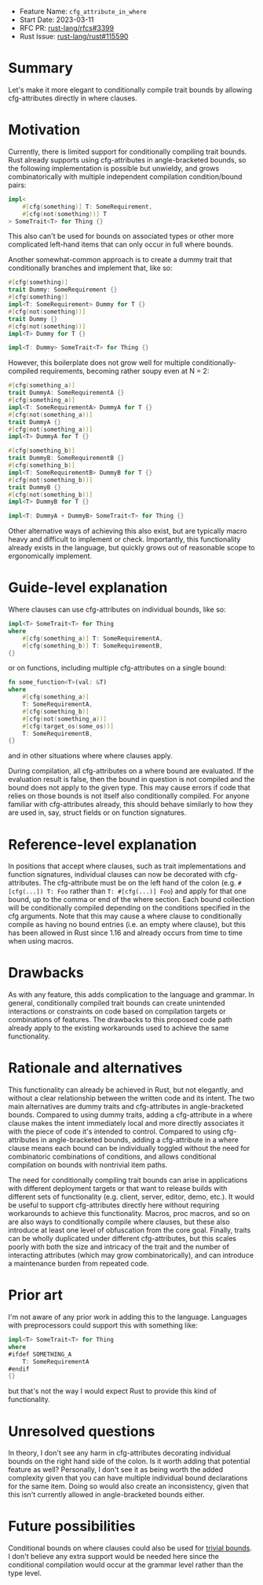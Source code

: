 - Feature Name: `cfg_attribute_in_where`
- Start Date: 2023-03-11
- RFC PR: [rust-lang/rfcs#3399](https://github.com/rust-lang/rfcs/pull/3399)
- Rust Issue: [rust-lang/rust#115590](https://github.com/rust-lang/rust/issues/115590)

# Summary
[summary]: #summary

Let's make it more elegant to conditionally compile trait bounds by allowing cfg-attributes directly in where clauses.

# Motivation
[motivation]: #motivation

Currently, there is limited support for conditionally compiling trait bounds. Rust already supports using cfg-attributes in 
angle-bracketed bounds, so the following implementation is possible but unwieldy, and grows combinatorically with multiple 
independent compilation condition/bound pairs:

```rust
impl<
    #[cfg(something)] T: SomeRequirement, 
    #[cfg(not(something))] T
> SomeTrait<T> for Thing {}
```

This also can't be used for bounds on associated types or other more complicated left-hand items that can only occur in full where bounds.

Another somewhat-common approach is to create a dummy trait that conditionally branches and implement that, like so:

```rust
#[cfg(something)]
trait Dummy: SomeRequirement {}
#[cfg(something)]
impl<T: SomeRequirement> Dummy for T {}
#[cfg(not(something))]
trait Dummy {}
#[cfg(not(something))]
impl<T> Dummy for T {}

impl<T: Dummy> SomeTrait<T> for Thing {}
```

However, this boilerplate does not grow well for multiple conditionally-compiled requirements, becoming rather soupy even at N = 2:

```rust
#[cfg(something_a)]
trait DummyA: SomeRequirementA {}
#[cfg(something_a)]
impl<T: SomeRequirementA> DummyA for T {}
#[cfg(not(something_a))]
trait DummyA {}
#[cfg(not(something_a))]
impl<T> DummyA for T {}

#[cfg(something_b)]
trait DummyB: SomeRequirementB {}
#[cfg(something_b)]
impl<T: SomeRequirementB> DummyB for T {}
#[cfg(not(something_b))]
trait DummyB {}
#[cfg(not(something_b))]
impl<T> DummyB for T {}

impl<T: DummyA + DummyB> SomeTrait<T> for Thing {}
```

Other alternative ways of achieving this also exist, but are typically macro heavy and difficult to implement or check. Importantly, this 
functionality already exists in the language, but quickly grows out of reasonable scope to ergonomically implement.

# Guide-level explanation
[guide-level-explanation]: #guide-level-explanation

Where clauses can use cfg-attributes on individual bounds, like so:

```rust
impl<T> SomeTrait<T> for Thing
where
    #[cfg(something_a)] T: SomeRequirementA,
    #[cfg(something_b)] T: SomeRequirementB,
{}
```
or on functions, including multiple cfg-attributes on a single bound:
```rust
fn some_function<T>(val: &T)
where
    #[cfg(something_a)] 
    T: SomeRequirementA,
    #[cfg(something_b)] 
    #[cfg(not(something_a))] 
    #[cfg(target_os(some_os))] 
    T: SomeRequirementB,
{}
```
and in other situations where where clauses apply.

During compilation, all cfg-attributes on a where bound are evaluated. If the evaluation result is false, then the bound in question is not
compiled and the bound does not apply to the given type. This may cause errors if code that relies on those bounds is not itself also 
conditionally compiled. For anyone familiar with cfg-attributes already, this should behave similarly to how they are used in, say, struct 
fields or on function signatures.

# Reference-level explanation
[reference-level-explanation]: #reference-level-explanation

In positions that accept where clauses, such as trait implementations and function signatures, individual clauses can now be decorated with 
cfg-attributes. The cfg-attribute must be on the left hand of the colon (e.g. `#[cfg(...]) T: Foo` rather than `T: #[cfg(...)] Foo`) and 
apply for that one bound, up to the comma or end of the where section. Each bound collection will be conditionally compiled depending on the 
conditions specified in the cfg arguments. Note that this may cause a where clause to conditionally compile as having no bound entries 
(i.e. an empty where clause), but this has been allowed in Rust since 1.16 and already occurs from time to time when using macros.

# Drawbacks
[drawbacks]: #drawbacks

As with any feature, this adds complication to the language and grammar. In general, conditionally compiled trait bounds can create 
unintended interactions or constraints on code based on compilation targets or combinations of features. The drawbacks to this proposed 
code path already apply to the existing workarounds used to achieve the same functionality.

# Rationale and alternatives
[rationale-and-alternatives]: #rationale-and-alternatives

This functionality can already be achieved in Rust, but not elegantly, and without a clear relationship between the written code and its
intent. The two main alternatives are dummy traits and cfg-attributes in angle-bracketed bounds. Compared to using dummy traits, adding a 
cfg-attribute in a where clause makes the intent immediately local and more directly associates it with the piece of code it's intended to 
control. Compared to using cfg-attributes in angle-bracketed bounds, adding a cfg-attribute in a where clause means each bound can be 
individually toggled without the need for combinatoric combinations of conditions, and allows conditional compilation on bounds with 
nontrivial item paths.

The need for conditionally compiling trait bounds can arise in applications with different deployment targets or that want to release 
builds with different sets of functionality (e.g. client, server, editor, demo, etc.). It would be useful to support cfg-attributes 
directly here without requiring workarounds to achieve this functionality. Macros, proc macros, and so on are also ways to conditionally 
compile where clauses, but these also introduce at least one level of obfuscation from the core goal. Finally, traits can be wholly 
duplicated under different cfg-attributes, but this scales poorly with both the size and intricacy of the trait and the number of 
interacting attributes (which may grow combinatorically), and can introduce a maintenance burden from repeated code.

# Prior art
[prior-art]: #prior-art

I'm not aware of any prior work in adding this to the language. Languages with preprocessors could support this with something like:

```rust
impl<T> SomeTrait<T> for Thing
where
#ifdef SOMETHING_A
    T: SomeRequirementA
#endif
{}
```
but that's not the way I would expect Rust to provide this kind of functionality.

# Unresolved questions
[unresolved-questions]: #unresolved-questions

In theory, I don't see any harm in cfg-attributes decorating individual bounds on the right hand side of the colon. Is it worth adding that
potential feature as well? Personally, I don't see it as being worth the added complexity given that you can have multiple individual bound
declarations for the same item. Doing so would also create an inconsistency, given that this isn't currently allowed in angle-bracketed 
bounds either.

# Future possibilities
[future-possibilities]: #future-possibilities

Conditional bounds on where clauses could also be used for [trivial bounds](https://github.com/rust-lang/rust/issues/48214). I don't believe 
any extra support would be needed here since the conditional compilation would occur at the grammar level rather than the type level.
